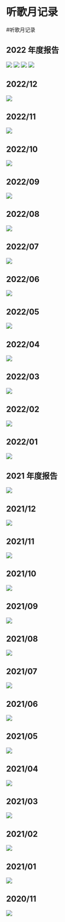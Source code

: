 # 听歌月记录

<!--more-->
#听歌月记录 

## 2022 年度报告
![](images/posts/2022a.png)
![](images/posts/2022b.png)
![](images/posts/2022c.png)
![](images/posts/2022d.png)


## 2022/12
![](images/posts/202212.jpg)

## 2022/11
![](images/posts/202211.jpg)

## 2022/10
![](images/posts/202210.jpg)

## 2022/09
![](images/posts/202209.jpg)

## 2022/08
![](images/posts/202208.jpg)

## 2022/07
![](images/posts/202207.jpg)

## 2022/06
![](images/posts/2022年6月%201.png)

## 2022/05
![](images/posts/2022年5月.png)

## 2022/04
![](images/posts/2022年4月.png)

## 2022/03
![](images/posts/2022年3月.jpg)

## 2022/02
![](images/posts/2022年2月.jpg)

## 2022/01
![](images/posts/2022年1月.jpg)

## 2021 年度报告
![](images/posts/2021年年度.jpg)

## 2021/12
![](images/posts/2021年12月.jpg)

## 2021/11
![](images/posts/2021年11月.jpg)

## 2021/10
![](images/posts/2021年10月.jpg)

## 2021/09
![](images/posts/2021年9月.jpg)

## 2021/08
![](images/posts/2021年8月.jpg)

## 2021/07
![](images/posts/2021年7月.jpg)

## 2021/06
![](images/posts/2021年6月.jpg)

## 2021/05
![](images/posts/2021年5月.jpg)

## 2021/04
![](images/posts/2021年4月.jpg)

## 2021/03
![](images/posts/2021年3月.jpg)

## 2021/02
![](images/posts/2021年2月.jpg)

## 2021/01
![](images/posts/2021年1月.jpg)

## 2020/11
![](images/posts/2020年11月.jpg)
